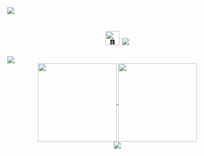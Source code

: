 <img src="https://user-images.githubusercontent.com/73097560/115834477-dbab4500-a447-11eb-908a-139a6edaec5c.gif">
<h1 align="center"><picture><source srcset="https://fonts.gstatic.com/s/e/notoemoji/latest/1f44b/512.webp" type="image/webp"><img src="https://fonts.gstatic.com/s/e/notoemoji/latest/1f44b/512.gif" alt="👋" width="32" height="32"></picture> <img src="https://profile-counter.glitch.me/damakes/count.svg?"  /></h1>
<img src="https://user-images.githubusercontent.com/73097560/115834477-dbab4500-a447-11eb-908a-139a6edaec5c.gif"> 
</div>
<div align="center">
  <a href="https://github.com/damakes">
    <img align="center" src="http://github-profile-summary-cards.vercel.app/api/cards/repos-per-language?username=damakes&theme=transparent" height="180em" />
    <img align="center" src="http://github-profile-summary-cards.vercel.app/api/cards/profile-details?username=damakes&theme=transparent" height="180em" />
  </div>
    <div align="center">
      <img src="https://user-images.githubusercontent.com/73097560/115834477-dbab4500-a447-11eb-908a-139a6edaec5c.gif">
</div>


<!---
damakes/damakes is a ✨ special ✨ repository because its `README.md` (this file) appears on your GitHub profile.
You can click the Preview link to take a look at your changes.
--->

